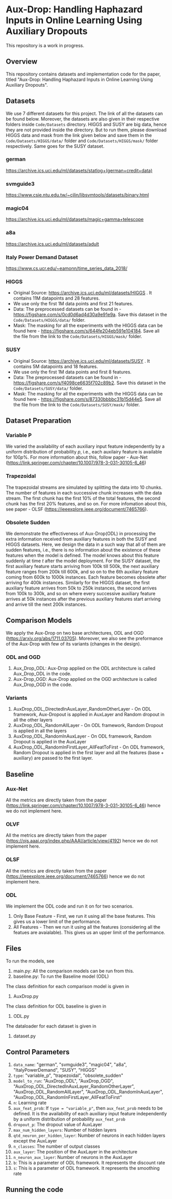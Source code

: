 
# Aux-Drop: Handling Haphazard Inputs in Online Learning Using Auxiliary Dropouts
This repository is a work in progress.

## Overview
This repository contains datasets and implementation code for the paper, titled "Aux-Drop: Handling Haphazard Inputs in Online Learning Using Auxiliary Dropouts".

## Datasets
We use 7 different datasets for this project. The link of all the datasets can be found below. Moreover, the datasets are also given in their respective folders inside `Code/Datasets` directory. HIGGS and SUSY are big data, hence they are not provided inside the directory. But to run them, please download HIGGS data and mask from the link given below and save them in the `Code/Datasets/HIGGS/data/` folder and `Code/Datasets/HIGGS/mask/` folder respectively. Same goes for the SUSY dataset.

### german
https://archive.ics.uci.edu/ml/datasets/statlog+(german+credit+data)

### svmguide3
https://www.csie.ntu.edu.tw/~cjlin/libsvmtools/datasets/binary.html

### magic04 
https://archive.ics.uci.edu/ml/datasets/magic+gamma+telescope

### a8a 
https://archive.ics.uci.edu/ml/datasets/adult

### Italy Power Demand Dataset 
https://www.cs.ucr.edu/~eamonn/time_series_data_2018/

### HIGGS 
 - Original Source: https://archive.ics.uci.edu/ml/datasets/HIGGS . It contains 11M datapoints and 28 features.
 - We use only the first 1M data points and first 21 features.
 - Data: The preprocessed datasets can be found in - https://figshare.com/s/0cd0d6ad4d30a9e91e9a. Save this dataset in the `Code/Datasets/HIGGS/data/` folder.
 - Mask: The masking for all the experiments with the HIGGS data can be found here - https://figshare.com/s/644fe204eb591e104184. Save all the file from the link to the `Code/Datasets/HIGGS/mask/` folder.

### SUSY 
 - Original Source: https://archive.ics.uci.edu/ml/datasets/SUSY . It contains 5M datapoints and 18 features.
 - We use only the first 1M data points and first 8 features.
 - Data: The preprocessed datasets can be found in - https://figshare.com/s/f4098ce6635f702c89b2. Save this dataset in the `Code/Datasets/SUSY/data/` folder.
 - Mask: The masking for all the experiments with the HIGGS data can be found here - https://figshare.com/s/87330bbbbc31b15d44e5. Save all the file from the link to the `Code/Datasets/SUSY/mask/` folder.


## Dataset Preparation
### Variable P
We varied the availability of each auxiliary input feature independently by a uniform distribution of probability $p$, i.e., each auxilairy feature is available for $100p\%$. For more information about this, follow paper - Aux-Net (https://link.springer.com/chapter/10.1007/978-3-031-30105-6_46)

### Trapezoidal
The trapezoidal streams are simulated by splitting the data into 10 chunks. The number of features in each successive chunk increases with the data stream. The first chunk has the first 10\%  of the total features, the second chunk has the first 20\%  features, and so on. For more infomation about this, see paper - OLSF (https://ieeexplore.ieee.org/document/7465766).

### Obsolete Sudden
We demonstrate the effectiveness of Aux-Drop(ODL) in processing the extra information received from auxiliary features in both the SUSY and HIGGS datasets. Here, we design the data in a such way that all of them are sudden features, i.e., there is no information about the existence of these features when the model is defined. The model knows about this feature suddenly at time $t$ after the model deployment. For the SUSY dataset, the first auxiliary feature starts arriving from 100k till 500k, the next auxiliary feature ranges from 200k till 600k, and so on to the 6th auxiliary feature coming from 600k to 1000k instances. Each feature becomes obsolete after arriving for 400k instances. Similarly for the HIGGS dataset, the first auxiliary feature arrives from 50k to 250k instances, the second arrives from 100k to 300k, and so on where every successive auxiliary feature arrives at 50k instances after the previous auxiliary features start arriving and arrive till the next 200k instances.

## Comparison Models
We apply the Aux-Drop on two base architectures, ODL and OGD (https://arxiv.org/abs/1711.03705). Moreover, we also see the preformance of the Aux-Drop with few of its variants (changes in the design).

### ODL and OGD
1. Aux_Drop_ODL: Aux-Drop applied on the ODL architecture is called Aux_Drop_ODL in the code.
2. Aux-Drop_OGD: Aux-Drop applied on the OGD architecture is called Aux_Drop_OGD in the code.

### Variants
1. AuxDrop_ODL_DirectedInAuxLayer_RandomOtherLayer -  On ODL framework, Aux-Dropout is applied in AuxLayer and Random dropout in all the other layers
2. AuxDrop_ODL_RandomAllLayer - On ODL framework, Random Dropout is applied in all the layers
3. AuxDrop_ODL_RandomInAuxLayer - On ODL framework, Random Dropout is applied in the AuxLayer
4. AuxDrop_ODL_RandomInFirstLayer_AllFeatToFirst - On ODL framework, Random Dropout is applied in the first layer and all the features (base + auxiliary) are passed to the first layer.


## Baseline
### Aux-Net
All the metrics are directly taken from the paper (https://link.springer.com/chapter/10.1007/978-3-031-30105-6_46) hence we do not implement here.
### OLVF 
All the metrics are directly taken from the paper (https://ojs.aaai.org/index.php/AAAI/article/view/4192) hence we do not implement here. 
### OLSF
All the metrics are directly taken from the paper (https://ieeexplore.ieee.org/document/7465766) hence we do not implement here. 
### ODL
We implement the ODL code and run it on for two scenarios. 
1. Only Base Feature - First, we run it using all the base features. This gives us a lower limit of the performance.
2. All Features - Then we run it using all the features (considering all the featues are avaialable). This gives us an upper limit of the performance.

## Files
To run the models, see
1. main.py: All the comparison models can be run from this.
2. baseline.py: To run the Baseline model (ODL)

The class definition for each comparison model is given in
1. AuxDrop.py

The class definition for ODL baseline is given in
1. ODL.py

The dataloader for each dataset is given in
1. dataset.py

## Control Parameters

1. `data_name`: "german", "svmguide3", "magic04", "a8a", "ItalyPowerDemand", "SUSY", "HIGGS"
2. `type`: "variable_p", "trapezoidal", "obsolete_sudden"
3. `model_to_run`: "AuxDrop_ODL", "AuxDrop_OGD", "AuxDrop_ODL_DirectedInAuxLayer_RandomOtherLayer", "AuxDrop_ODL_RandomAllLayer", "AuxDrop_ODL_RandomInAuxLayer", "AuxDrop_ODL_RandomInFirstLayer_AllFeatToFirst"
4. `n`: Learning rate
5. `aux_feat_prob`: If `type = "variable_p"`, then `aux_feat_prob` needs to be defined. It is the availability of each auxiliary input feature independently by a uniform distribution of probability `aux_feat_prob`
6. `dropout_p`: The dropout value of AuxLayer
7. `max_num_hidden_layers`: Number of hidden layers
8. `qtd_neuron_per_hidden_layer`: Number of neurons in each hidden layers except the AuxLayer
9. `n_classes`: The number of output classes
10. `aux_layer`: The position of the AuxLayer in the architecture
11. `n_neuron_aux_layer`: Number of neurons in the AuxLayer
12. `b`: This is a parameter of ODL framework. It represents the discount rate
13. `s`: This is a parameter of ODL framework. It represents the smoothing rate

## Running the code


